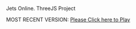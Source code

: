 Jets Online. ThreeJS Project

MOST RECENT VERSION: [Please Click here to Play](https://rawcdn.githack.com/alperenbutun/jets-online/0c3c0f9/index.html)
